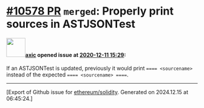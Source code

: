 # [\#10578 PR](https://github.com/ethereum/solidity/pull/10578) `merged`: Properly print sources in ASTJSONTest

#### <img src="https://avatars.githubusercontent.com/u/20340?v=4" width="50">[axic](https://github.com/axic) opened issue at [2020-12-11 15:29](https://github.com/ethereum/solidity/pull/10578):

If an ASTJSONTest is updated, previously it would print `==== <sourcename>` instead of the expected `==== <sourcename> ====`.




-------------------------------------------------------------------------------



[Export of Github issue for [ethereum/solidity](https://github.com/ethereum/solidity). Generated on 2024.12.15 at 06:45:24.]
